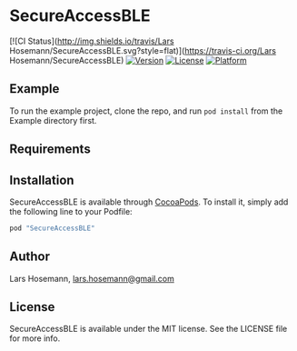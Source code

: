 # SecureAccessBLE

[![CI Status](http://img.shields.io/travis/Lars Hosemann/SecureAccessBLE.svg?style=flat)](https://travis-ci.org/Lars Hosemann/SecureAccessBLE)
[![Version](https://img.shields.io/cocoapods/v/SecureAccessBLE.svg?style=flat)](http://cocoapods.org/pods/SecureAccessBLE)
[![License](https://img.shields.io/cocoapods/l/SecureAccessBLE.svg?style=flat)](http://cocoapods.org/pods/SecureAccessBLE)
[![Platform](https://img.shields.io/cocoapods/p/SecureAccessBLE.svg?style=flat)](http://cocoapods.org/pods/SecureAccessBLE)

## Example

To run the example project, clone the repo, and run `pod install` from the Example directory first.

## Requirements

## Installation

SecureAccessBLE is available through [CocoaPods](http://cocoapods.org). To install
it, simply add the following line to your Podfile:

```ruby
pod "SecureAccessBLE"
```

## Author

Lars Hosemann, lars.hosemann@gmail.com

## License

SecureAccessBLE is available under the MIT license. See the LICENSE file for more info.
